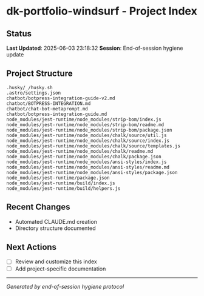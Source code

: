 # dk-portfolio-windsurf - Project Index

## Status
**Last Updated**: 2025-06-03 23:18:32
**Session**: End-of-session hygiene update

## Project Structure
```
.husky/_/husky.sh
.astro/settings.json
chatbot/botpress-integration-guide-v2.md
chatbot/BOTPRESS-INTEGRATION.md
chatbot/chat-bot-metaprompt.md
chatbot/botpress-integration-guide.md
node_modules/jest-runtime/node_modules/strip-bom/index.js
node_modules/jest-runtime/node_modules/strip-bom/readme.md
node_modules/jest-runtime/node_modules/strip-bom/package.json
node_modules/jest-runtime/node_modules/chalk/source/util.js
node_modules/jest-runtime/node_modules/chalk/source/index.js
node_modules/jest-runtime/node_modules/chalk/source/templates.js
node_modules/jest-runtime/node_modules/chalk/readme.md
node_modules/jest-runtime/node_modules/chalk/package.json
node_modules/jest-runtime/node_modules/ansi-styles/index.js
node_modules/jest-runtime/node_modules/ansi-styles/readme.md
node_modules/jest-runtime/node_modules/ansi-styles/package.json
node_modules/jest-runtime/package.json
node_modules/jest-runtime/build/index.js
node_modules/jest-runtime/build/helpers.js
```

## Recent Changes
- Automated CLAUDE.md creation
- Directory structure documented

## Next Actions
- [ ] Review and customize this index
- [ ] Add project-specific documentation

---
*Generated by end-of-session hygiene protocol*
